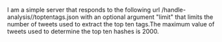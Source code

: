 I am a simple server that responds to the following url /handle-analysis/<handle>/toptentags.json with an optional argument "limit" that limits the number of tweets used to extract the top ten tags.The maximum value of tweets used to determine the top ten hashes is 2000.
